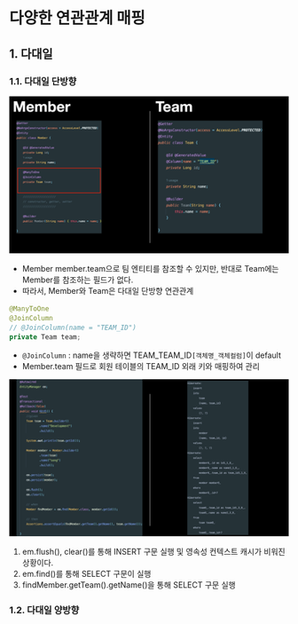
# 다양한 연관관계 매핑


## 1. 다대일

### 1.1. 다대일 단방향

![img_2.png](img_2.png)

- Member member.team으로 팀 엔티티를 참조할 수 있지만, 반대로 Team에는 Member를 참조하는 필드가 없다.
- 따라서, Member와 Team은 다대일 단방향 연관관계

```java
@ManyToOne
@JoinColumn 
// @JoinColumn(name = "TEAM_ID")
private Team team;
```
- `@JoinColumn` : name을 생략하면 TEAM_TEAM_ID`[객체명_객체컬럼]`이 default
- Member.team 필드로 회원 테이블의 TEAM_ID 외래 키와 매핑하여 관리

![img.png](img.png)
1. em.flush(), clear()를 통해 INSERT 구문 실행 및 영속성 컨텍스트 캐시가 비워진 상황이다. 
2. em.find()를 통해  SELECT 구문이 실행
3. findMember.getTeam().getName()을 통해 SELECT 구문 실행 

### 1.2. 다대일 양방향